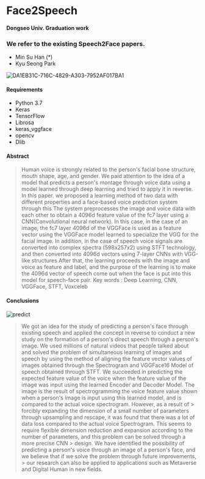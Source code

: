 # Face2Speech

#### Dongseo Univ. Graduation work
### We refer to the existing Speech2Face papers.

* Min Su Han (*)
* Kyu Seong Park

![DA1EB31C-716C-4829-A303-7952AF017BA1](https://user-images.githubusercontent.com/67571328/152303062-3db7d26b-a673-4719-a6c1-fa63f83c9d8d.png)


#### Requirements

* Python 3.7
* Keras
* TensorFlow
* Librosa
* keras_vggface
* opencv
* Dlib

#### Abstract
> Human voice is strongly related to the person's facial bone structure, mouth shape, age,
> and gender. We paid attention to the idea of a model that predicts a person's montage
> through voice data using a model learned through deep learning and tried to apply it in
> reverse. In this paper. we proposed a learning method of two data with different properties and a face-based voice prediction system through
> this The system preprocesses the image and voice data with each other to obtain a 4096d feature value of the fc7 layer using a CNN(Convolutional neural network). In this case,
> in the case of an image, the fc7 layer 4096d of the VGGFace is used as a feature vector using the VGGFace
> model learned to specialize the VGG for the facial image. In addition, in the case of speech
> voice signals are converted into complex spectra (598x257x2) using STFT
> technology, and then converted into 4096d vectors using 7-layer CNNs with VGG-like
> structures After that, the learning proceeds with the image and voice as feature and
> label, and the purpose of the learning is to make the 4096d vector of speech come out
> when the face is put into this model for speech-face pair.
> Key words : Deep Learning, CNN, VGGFace, STFT, Voxceleb

#### Conclusions
![predict](https://user-images.githubusercontent.com/67571328/152303429-b3a819aa-8e2d-4ff6-b1ca-07ff819db309.PNG)

> We got an idea for the study of predicting a person's face through existing speech and applied the concept in reverse to conduct a new study on the formation of a person's
> direct speech through a person's image. We used millions of natural videos that people talked about and solved the problem of simultaneous learning of images and speech by 
> using the method of aligning the feature vector values of images obtained through the Spectrogram and VGGFace16 Model of speech obtained through STFT. We succeeded in 
> predicting the expected feature value of the voice when the feature value of the image was input using the learned Encoder and Decoder Model. The image is the result of 
> spectrogramming the voice feature value shown when a person's image is input using this learned model, and is compared to the actual voice spectrogram. However, as a result of > forcibly expanding the dimension of a small number of parameters through upsampling and rescape, it was found that there was a lot of data loss compared to the actual voice 
> Spectrogram. This seems to require flexible dimension reduction and expansion according to the number of parameters, and this problem can be solved through a more precise CNN > design.
> We have identified the possibility of predicting a person's voice through an image of a person's face, and we believe that if we solve the problem through future improvements, > our research can also be applied to applications such as Metaverse and Digital Human in new fields.
